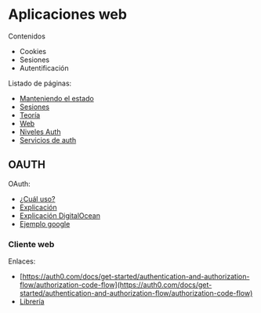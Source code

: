 # Aplicaciones web

Contenidos

- Cookies
- Sesiones
- Autentificación

Listado de páginas:

- [Manteniendo el estado](01_ManteniendoElEstado.md)
- [Sesiones](03_Sesiones.php)
- [Teoría](04_Teor%C3%ADa.php)
- [Web](05_Autentificaci%C3%B3n_web.txt)
- [Niveles Auth](06_autentificaci%C3%B3n_distintos_niveles.php)
- [Servicios de auth](07_ServiciosAutentificaci%C3%B3n.php)

## OAUTH

OAuth:

- [¿Cuál uso?](https://auth0.com/docs/get-started/authentication-and-authorization-flow/which-oauth-2-0-flow-should-i-use)
- [Explicación](https://programacionymas.com/blog/protocolo-oauth-2)
- [Explicación DigitalOcean](https://www.digitalocean.com/community/tutorials/an-introduction-to-oauth-2)
- [Ejemplo google](https://usefulangle.com/post/9/google-login-api-with-php-curl)


### Cliente web

Enlaces:

- [https://auth0.com/docs/get-started/authentication-and-authorization-flow/authorization-code-flow](https://auth0.com/docs/get-started/authentication-and-authorization-flow/authorization-code-flow)
- [Librería](https://github.com/thephpleague/oauth2-client)